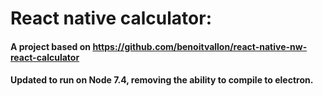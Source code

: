 # React native calculator:
#### A project based on https://github.com/benoitvallon/react-native-nw-react-calculator
#### Updated to run on Node 7.4, removing the ability to compile to electron.